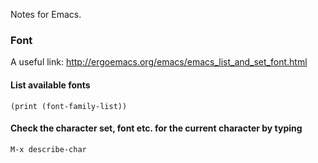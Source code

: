 Notes for Emacs.

### Font

A useful link: http://ergoemacs.org/emacs/emacs_list_and_set_font.html

#### List available fonts

    (print (font-family-list))

#### Check the character set, font etc. for the current character by typing

    M-x describe-char
